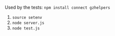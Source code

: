 Used by the tests: `npm install connect gzhelpers`

1. `source setenv`
2. `node server.js`
3. `node test.js`
